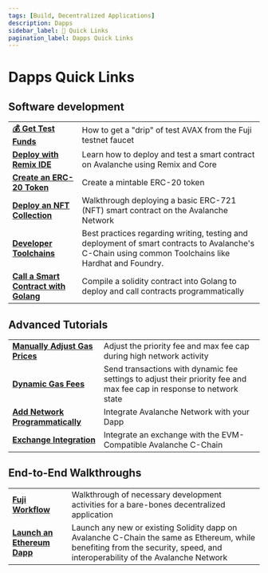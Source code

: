 ```yaml
---
tags: [Build, Decentralized Applications]
description: Dapps 
sidebar_label: 🔗 Quick Links
pagination_label: Dapps Quick Links
---
```


# Dapps Quick Links

## Software development  
|                                                                                       |   |
|:--------------------------------------------------------------------------------------| :-------------------------------------------------------------------------------------------------------------------------------------------------- |
| [**💰 Get Test Funds**](/build/dapp/smart-contracts/get-funds-faucet.md)              | How to get a "drip" of test AVAX from the Fuji testnet faucet |
| [**Deploy with Remix IDE**](/build/dapp/smart-contracts/remix-deploy.md)              | Learn how to deploy and test a smart contract on Avalanche using Remix and Core |
| [**Create an ERC-20 Token**](/build/dapp/smart-contracts/erc-20.md)                   |  Create a mintable ERC-20 token |
| [**Deploy an NFT Collection**](/build/dapp/smart-contracts/nfts/deploy-collection.md) |  Walkthrough deploying a basic ERC-721 (NFT) smart contract on the Avalanche Network |
| [**Developer Toolchains**](/build/dapp/smart-contracts/toolchains/hardhat.md)         |  Best practices regarding writing, testing and deployment of smart contracts to Avalanche's C-Chain using common Toolchains like Hardhat and Foundry. |
| [**Call a Smart Contract with Golang**](/build/dapp/smart-contracts/abigen.md)        |  Compile a solidity contract into Golang to deploy and call contracts programmatically |

## Advanced Tutorials
|       |   |
| :------------------------------------------------- | :-------------------------------------------------------------------------------------------------------------------------------------------------- |
| [**Manually Adjust Gas Prices**](build/dapp/advanced/adjusting-gas-price-during-high-network-activity.md) | Adjust the priority fee and max fee cap during high network activity |
| [**Dynamic Gas Fees**](build/dapp/advanced/sending-transactions-with-dynamic-fees-using-javascript.md) | Send transactions with dynamic fee settings to adjust their priority fee and max fee cap in response to network state |
| [**Add Network Programmatically**](build/dapp/advanced/add-avalanche-programmatically.md) | Integrate Avalanche Network with your Dapp |
| [**Exchange Integration**](build/dapp/advanced/integrate-exchange.md) | Integrate an exchange with the EVM-Compatible Avalanche C-Chain |
## End-to-End Walkthroughs
|     |   |
| :------------------------------------------------- | :-------------------------------------------------------------------------------------------------------------------------------------------------- |
| [**Fuji Workflow**](/build/dapp/fuji-workflow.md) | Walkthrough of necessary development activities for a bare-bones decentralized application |
| [**Launch an Ethereum Dapp**](/build/dapp/launch-dapp.md) | Launch any new or existing Solidity dapp on Avalanche C-Chain the same as Ethereum, while benefiting from the security, speed, and interoperability of the Avalanche Network|

